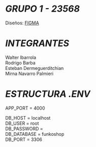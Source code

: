 ﻿# _GRUPO 1 - 23568_

Diseños: [FIGMA](https://www.figma.com/file/IjTSeE2BpRd5Gk9VakNIhC/Challenge-Integrador---Funkoshop?type=design&node-id=19905-623&mode=design&t=FY9gH9ROImqA6x5j-0)

# _INTEGRANTES_

Walter Ibarrola\
Rodrigo Barba\
Esteban Dermeguerditchian\
Mirna Navarro Palmieri

# _ESTRUCTURA .ENV_

APP_PORT = 4000

DB_HOST = localhost\
DB_USER = root\
DB_PASSWORD = \
DB_DATABASE = funkoshop\
DB_PORT = 3306
